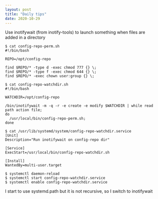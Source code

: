 ```yaml
---
layout: post
title: "Daily tips"
date: 2020-10-29
---
```


Use inotifywait (from inotify-tools) to launch something when files are added in a directory

```
$ cat config-repo-perm.sh
#!/bin/bash

REPO=/opt/config-repo

find $REPO/* -type d -exec chmod 777 {} \;
find $REPO/* -type f -exec chmod 644 {} \;
find $REPO/* -exec chown user:group {} \;

$ cat config-repo-watchdir.sh
#!/bin/bash

WATCHDIR=/opt/config-repo

/bin/inotifywait -m -q -r -e create -e modify $WATCHDIR | while read path action file;
do
  /usr/local/bin/config-repo-perm.sh;
done

$ cat /usr/lib/systemd/system/config-repo-watchdir.service
[Unit]
Description="Run inotifywait on config-repo dir"

[Service]
ExecStart=/usr/local/bin/config-repo-watchdir.sh

[Install]
WantedBy=multi-user.target

$ systemctl daemon-reload
$ systemctl start config-repo-watchdir.service
$ systemctl enable config-repo-watchdir.service
```

I start to use systemd.path but it is not recursive, so I switch to inotifywait

